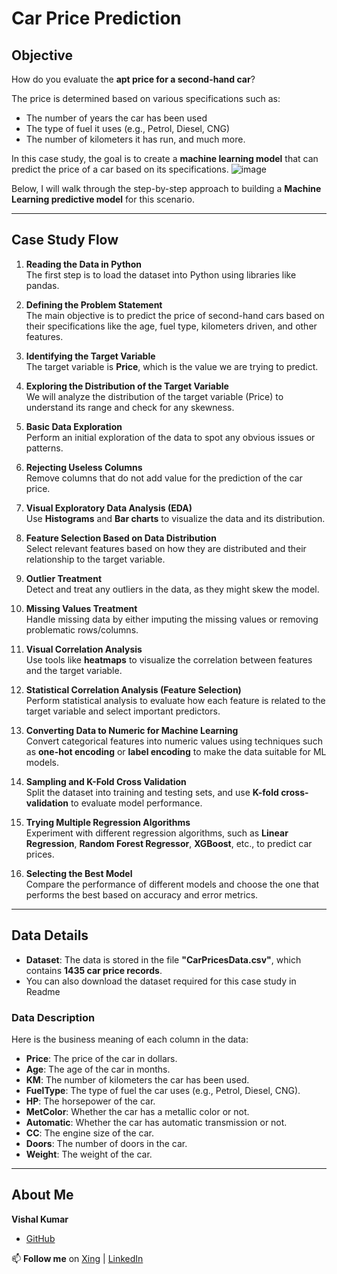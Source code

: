 # Car Price Prediction

## Objective

How do you evaluate the **apt price for a second-hand car**?

The price is determined based on various specifications such as:
- The number of years the car has been used
- The type of fuel it uses (e.g., Petrol, Diesel, CNG)
- The number of kilometers it has run, and much more.

In this case study, the goal is to create a **machine learning model** that can predict the price of a car based on its specifications.
![image](https://github.com/user-attachments/assets/34b381bc-0e65-4aac-9d95-6a16d7f7cbba)


Below, I will walk through the step-by-step approach to building a **Machine Learning predictive model** for this scenario.

---

## Case Study Flow

1. **Reading the Data in Python**  
   The first step is to load the dataset into Python using libraries like pandas.

2. **Defining the Problem Statement**  
   The main objective is to predict the price of second-hand cars based on their specifications like the age, fuel type, kilometers driven, and other features.

3. **Identifying the Target Variable**  
   The target variable is **Price**, which is the value we are trying to predict.

4. **Exploring the Distribution of the Target Variable**  
   We will analyze the distribution of the target variable (Price) to understand its range and check for any skewness.

5. **Basic Data Exploration**  
   Perform an initial exploration of the data to spot any obvious issues or patterns.

6. **Rejecting Useless Columns**  
   Remove columns that do not add value for the prediction of the car price.

7. **Visual Exploratory Data Analysis (EDA)**  
   Use **Histograms** and **Bar charts** to visualize the data and its distribution.

8. **Feature Selection Based on Data Distribution**  
   Select relevant features based on how they are distributed and their relationship to the target variable.

9. **Outlier Treatment**  
   Detect and treat any outliers in the data, as they might skew the model.

10. **Missing Values Treatment**  
    Handle missing data by either imputing the missing values or removing problematic rows/columns.

11. **Visual Correlation Analysis**  
    Use tools like **heatmaps** to visualize the correlation between features and the target variable.

12. **Statistical Correlation Analysis (Feature Selection)**  
    Perform statistical analysis to evaluate how each feature is related to the target variable and select important predictors.

13. **Converting Data to Numeric for Machine Learning**  
    Convert categorical features into numeric values using techniques such as **one-hot encoding** or **label encoding** to make the data suitable for ML models.

14. **Sampling and K-Fold Cross Validation**  
    Split the dataset into training and testing sets, and use **K-fold cross-validation** to evaluate model performance.

15. **Trying Multiple Regression Algorithms**  
    Experiment with different regression algorithms, such as **Linear Regression**, **Random Forest Regressor**, **XGBoost**, etc., to predict car prices.

16. **Selecting the Best Model**  
    Compare the performance of different models and choose the one that performs the best based on accuracy and error metrics.

---

## Data Details

- **Dataset**: The data is stored in the file **"CarPricesData.csv"**, which contains **1435 car price records**.
- You can also download the dataset required for this case study in Readme

### Data Description
Here is the business meaning of each column in the data:

- **Price**: The price of the car in dollars.
- **Age**: The age of the car in months.
- **KM**: The number of kilometers the car has been used.
- **FuelType**: The type of fuel the car uses (e.g., Petrol, Diesel, CNG).
- **HP**: The horsepower of the car.
- **MetColor**: Whether the car has a metallic color or not.
- **Automatic**: Whether the car has automatic transmission or not.
- **CC**: The engine size of the car.
- **Doors**: The number of doors in the car.
- **Weight**: The weight of the car.

----

## About Me

**Vishal Kumar**
- [GitHub](https://github.com/VishalKumar-GitHub)

📫 **Follow me** on [Xing](https://www.xing.com/profile/Vishal_Kumar055381/web_profiles?expandNeffi=true) | [LinkedIn](https://www.linkedin.com/in/vishal-kumar-819585275/)

